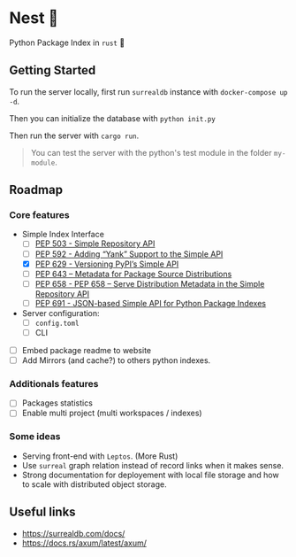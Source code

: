 # Nest 🪺

Python Package Index in `rust` 🦀

## Getting Started

To run the server locally, first run `surrealdb` instance with `docker-compose up -d`.

Then you can initialize the database with `python init.py`

Then run the server with `cargo run`.

> You can test the server with the python's test module in the folder `my-module`.

## Roadmap

### Core features 
- Simple Index Interface
    - [ ] [PEP 503 - Simple Repository API](https://peps.python.org/pep-0503/)
    - [ ] [PEP 592 - Adding “Yank” Support to the Simple API](https://peps.python.org/pep-0592/)
    - [x] [PEP 629 - Versioning PyPI’s Simple API](https://peps.python.org/pep-0629/)
    - [ ] [PEP 643 – Metadata for Package Source Distributions](https://peps.python.org/pep-0643/)
    - [ ] [PEP 658 - PEP 658 – Serve Distribution Metadata in the Simple Repository API](https://peps.python.org/pep-0658/)
    - [ ] [PEP 691 -  JSON-based Simple API for Python Package Indexes](https://peps.python.org/pep-0691/)
- Server configuration:
    - [ ] `config.toml` 
    - [ ] CLI 
- [ ] Embed package readme to website
- [ ] Add Mirrors (and cache?) to others python indexes.

### Additionals features
- [ ] Packages statistics
- [ ] Enable multi project (multi workspaces / indexes)

### Some ideas
- Serving front-end with `Leptos`. (More Rust)
- Use `surreal` graph relation instead of record links when it makes sense.
- Strong documentation for deployement with local file storage and how to scale with distributed object storage.

## Useful links
- https://surrealdb.com/docs/
- https://docs.rs/axum/latest/axum/
